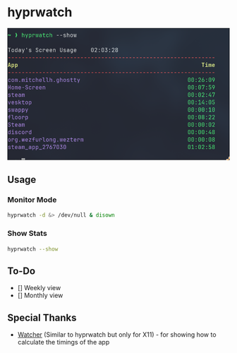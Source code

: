 # hyprwatch

![](./.assets/show.png)

## Usage

### Monitor Mode

```sh
hyprwatch -d &> /dev/null & disown
```

### Show Stats

```sh
hyprwatch --show
```

## To-Do 

- [] Weekly view
- [] Monthly view

## Special Thanks

- [Watcher](https://github.com/Waishnav/Watcher) (Similar to hyprwatch but only for X11) - for showing how to calculate the timings of the app
